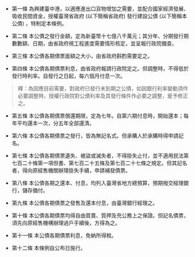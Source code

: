 * 第一條 為興建臺中港，以適應進出口貨物增加之需要，並配合國家經濟發展、吸收民間資金，授權臺灣省政府 (以下簡稱省政府) 發行建設公債 (以下簡稱本公債) ，特制定本條例。

* 第二條 本公債之發行金額，定為新臺幣十七億八千萬元；其分年、分期發行期數數額、日期，由省政府視工程進度需要情形核定，並呈報行政院備查。

* 第三條 本公債各期債票面額之大小，由省政府斟酌需要定之。

* 第四條 本公債各期債票利息，由省政府報請行政院定之。但調整時，不得低於發行時利率。自發行之日起，每六個月付息一次。

> 釋：為因應目前需要，對政府已發行未到期之公債，如因銀行利率變動須作必要調整時，授權行政院對公債利率及其發行條件作必要之調整，爰予修正之。

* 第五條 本公債各期債票償還期限，定為七年。自第六期付息時，開始還本；每年平均還本一次，分五年全部還清。

* 第六條 本公債各期債票之發行，皆為無記名式。但承購人於承購時得申請記名。

* 第七條 本公債各期債票遺失、被盜或滅失者，不得掛失止付，並不適用民法第七百二十條第一項但書、第七百二十五條及第七百二十七條之規定。但其記名者，得向原經售機關辦理掛失手續，申請補發債票。

* 第八條 本公債各期之還本、付息，均列入臺灣省地方總預算，預期撥交經理銀行，儲存備付。

* 第九條 本公債各期債票之發售及還本付息，由臺灣銀行經理之。

* 第十條 本公債各期債票均得自由買賣、質押及充公務上之保證。但記名債票，須先向原經售機構辦理過戶手續後，方得為之。

* 第十一條 本公債各期債票利息，免納所得稅。

* 第十二條 本條例自公布日施行。

